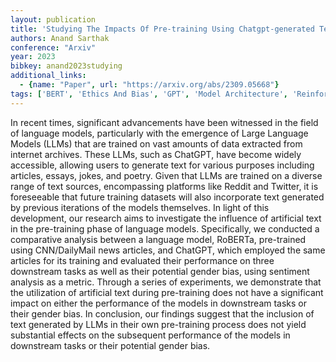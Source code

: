 ```yaml
---
layout: publication
title: 'Studying The Impacts Of Pre-training Using Chatgpt-generated Text On Downstream Tasks'
authors: Anand Sarthak
conference: "Arxiv"
year: 2023
bibkey: anand2023studying
additional_links:
  - {name: "Paper", url: "https://arxiv.org/abs/2309.05668"}
tags: ['BERT', 'Ethics And Bias', 'GPT', 'Model Architecture', 'Reinforcement Learning', 'Tools', 'Training Techniques']
---
```

In recent times, significant advancements have been witnessed in the field of
language models, particularly with the emergence of Large Language Models
(LLMs) that are trained on vast amounts of data extracted from internet
archives. These LLMs, such as ChatGPT, have become widely accessible, allowing
users to generate text for various purposes including articles, essays, jokes,
and poetry. Given that LLMs are trained on a diverse range of text sources,
encompassing platforms like Reddit and Twitter, it is foreseeable that future
training datasets will also incorporate text generated by previous iterations
of the models themselves. In light of this development, our research aims to
investigate the influence of artificial text in the pre-training phase of
language models. Specifically, we conducted a comparative analysis between a
language model, RoBERTa, pre-trained using CNN/DailyMail news articles, and
ChatGPT, which employed the same articles for its training and evaluated their
performance on three downstream tasks as well as their potential gender bias,
using sentiment analysis as a metric. Through a series of experiments, we
demonstrate that the utilization of artificial text during pre-training does
not have a significant impact on either the performance of the models in
downstream tasks or their gender bias. In conclusion, our findings suggest that
the inclusion of text generated by LLMs in their own pre-training process does
not yield substantial effects on the subsequent performance of the models in
downstream tasks or their potential gender bias.
